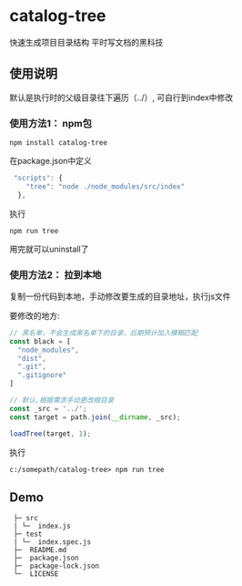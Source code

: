# catalog-tree
快速生成项目目录结构
平时写文档的黑科技

## 使用说明
默认是执行时的父级目录往下遍历（../）,
可自行到index中修改

### 使用方法1： npm包

```shell
npm install catalog-tree
```

在package.json中定义
```js
 "scripts": {
    "tree": "node ./node_modules/src/index"
  },
```

执行
```shell
npm run tree
```

用完就可以uninstall了
### 使用方法2： 拉到本地
复制一份代码到本地，手动修改要生成的目录地址，执行js文件

要修改的地方: 
```js
// 黑名单，不会生成黑名单下的目录，后期预计加入模糊匹配
const black = [
  "node_modules",
  "dist",
  ".git",
  ".gitignore"
]

// 默认,根据需求手动更改根目录
const _src = '../';
const target = path.join(__dirname, _src);

loadTree(target, 1);
```

执行
```shell
c:/somepath/catalog-tree> npm run tree 
```

## Demo
```shell
 ├─ src
 | └─  index.js
 ├─ test
 | └─  index.spec.js
 ├─  README.md
 ├─  package.json
 ├─  package-lock.json
 └─  LICENSE
```